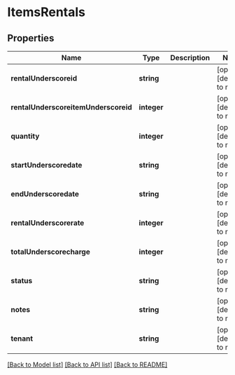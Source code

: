 # ItemsRentals

## Properties
Name | Type | Description | Notes
------------ | ------------- | ------------- | -------------
**rentalUnderscoreid** | **string** |  | [optional] [default to null]
**rentalUnderscoreitemUnderscoreid** | **integer** |  | [optional] [default to null]
**quantity** | **integer** |  | [optional] [default to null]
**startUnderscoredate** | **string** |  | [optional] [default to null]
**endUnderscoredate** | **string** |  | [optional] [default to null]
**rentalUnderscorerate** | **integer** |  | [optional] [default to null]
**totalUnderscorecharge** | **integer** |  | [optional] [default to null]
**status** | **string** |  | [optional] [default to null]
**notes** | **string** |  | [optional] [default to null]
**tenant** | **string** |  | [optional] [default to null]

[[Back to Model list]](../README.md#documentation-for-models) [[Back to API list]](../README.md#documentation-for-api-endpoints) [[Back to README]](../README.md)


